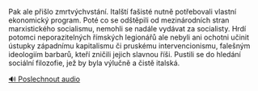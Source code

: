 
Pak ale přišlo zmrtvýchvstání. Italští fašisté nutně potřebovali vlastní ekonomický program. Poté co se odštěpili od mezinárodních stran marxistického socialismu, nemohli se nadále vydávat za socialisty. Hrdí potomci neporazitelných římských legionářů ale nebyli ani ochotni učinit ústupky západnímu kapitalismu či pruskému intervencionismu, falešným ideologiím barbarů, kteří zničili jejich slavnou říši. Pustili se do hledání sociální filozofie, jež by byla výlučně a čistě italská.

[🔊 Poslechnout audio](/data/7-paragraphs/audio/chapter_163/para_009-Pak-ale-pilo-zmrtvchvstn-Italt-faist-nut.mp3)
